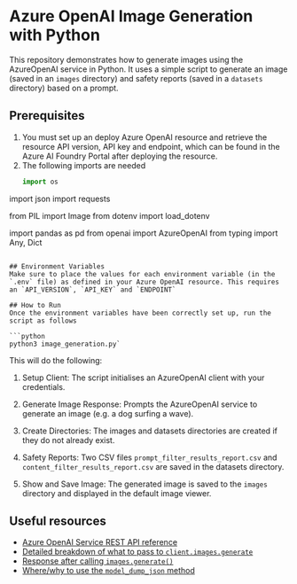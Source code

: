 # Azure OpenAI Image Generation with Python
This repository demonstrates how to generate images using the AzureOpenAI service in Python. It uses a simple script to generate an image (saved in an `images` directory) and safety reports (saved in a `datasets` directory) based on a prompt. 

## Prerequisites
1. You must set up an deploy Azure OpenAI resource and retrieve the resource API version, API key and endpoint, which can be found in the Azure AI Foundry Portal after deploying the resource.
2. The following imports are needed
   ```python
   import os
  import json
  import requests
  
  from PIL import Image
  from dotenv import load_dotenv
  
  import pandas as pd
  from openai import AzureOpenAI
  from typing import Any, Dict
  ```

## Environment Variables
Make sure to place the values for each environment variable (in the `.env` file) as defined in your Azure OpenAI resource. This requires an `API_VERSION`, `API_KEY` and `ENDPOINT`

## How to Run
Once the environment variables have been correctly set up, run the script as follows

```python
python3 image_generation.py`
```

This will do the following:

1. Setup Client: The script initialises an AzureOpenAI client with your credentials.

2. Generate Image Response: Prompts the AzureOpenAI service to generate an image (e.g. a dog surfing a wave).

3. Create Directories: The images and datasets directories are created if they do not already exist.

4. Safety Reports: Two CSV files `prompt_filter_results_report.csv` and `content_filter_results_report.csv` are saved in the datasets directory.

5. Show and Save Image: The generated image is saved to the `images` directory and displayed in the default image viewer.

## Useful resources
* [Azure OpenAI Service REST API reference](https://learn.microsoft.com/en-us/azure/ai-services/openai/reference)
* [Detailed breakdown of what to pass to `client.images.generate`](https://learn.microsoft.com/en-us/azure/ai-services/openai/reference#request-body-5)
* [Response after calling `images.generate()`](https://learn.microsoft.com/en-us/azure/ai-services/openai/supported-languages?tabs=dotnet-secure%2Csecure%2Cpython-secure%2Cresponse&pivots=programming-language-python#imagesgenerate)
* [Where/why to use the `model_dump_json` method](https://docs.pydantic.dev/2.10/concepts/serialization/#modelmodel_dump_json)
